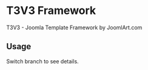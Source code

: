 T3V3 Framework
==============

T3V3 - Joomla Template Framework by JoomlArt.com

Usage
------------
Switch branch to see details.
